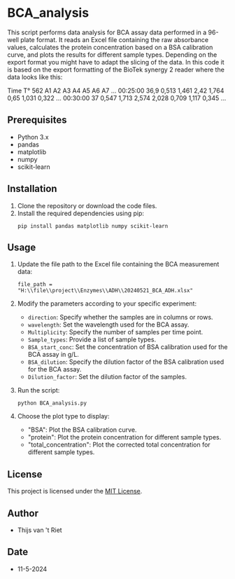 # BCA_analysis
This script performs data analysis for BCA assay data performed in a 96-well plate format. 
It reads an Excel file containing the raw absorbance values, calculates the protein concentration based on a BSA calibration curve, and plots the results for different sample types. 
Depending on the export format you might have to adapt the slicing of the data. 
In this code it is based on the export formatting of the BioTek synergy 2 reader where the data looks like this:

Time	    T° 562	A1	  A2	  A3	  A4	  A5	  A6	  A7    ...
00:25:00	36,9	  0,513	1,461	2,42	1,764	0,65	1,031	0,322 ...
00:30:00	37	    0,547	1,713	2,574	2,028	0,709	1,117	0,345 ...

## Prerequisites

- Python 3.x
- pandas
- matplotlib
- numpy
- scikit-learn

## Installation

1. Clone the repository or download the code files.
2. Install the required dependencies using pip:
    ```
    pip install pandas matplotlib numpy scikit-learn
    ```

## Usage

1. Update the file path to the Excel file containing the BCA measurement data:
    ```
    file_path = "H:\\file\\project\\Enzymes\\ADH\\20240521_BCA_ADH.xlsx"
    ```

2. Modify the parameters according to your specific experiment:
    - `direction`: Specify whether the samples are in columns or rows.
    - `wavelength`: Set the wavelength used for the BCA assay.
    - `Multiplicity`: Specify the number of samples per time point.
    - `Sample_types`: Provide a list of sample types.
    - `BSA_start_conc`: Set the concentration of BSA calibration used for the BCA assay in g/L.
    - `BSA_dilution`: Specify the dilution factor of the BSA calibration used for the BCA assay.
    - `Dilution_factor`: Set the dilution factor of the samples.

3. Run the script:
    ```
    python BCA_analysis.py
    ```

4. Choose the plot type to display:
    - "BSA": Plot the BSA calibration curve.
    - "protein": Plot the protein concentration for different sample types.
    - "total_concentration": Plot the corrected total concentration for different sample types.

## License

This project is licensed under the [MIT License](LICENSE).

## Author

- Thijs van 't Riet

## Date

- 11-5-2024
